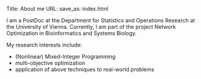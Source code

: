Title: About me
URL:
save_as: index.html

I am a PostDoc at the Department for Statistics and Operations Research at the University of Vienna.
Currently, I am part of the project Network Optimization in Bioinformatics and Systems Biology.

My research interests include:

* (Nonlinear) Mixed-Integer Programming
* multi-objective optimization
* application of above techniques to real-world problems
